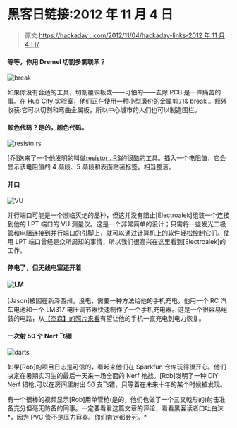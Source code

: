 # 黑客日链接:2012 年 11 月 4 日

> 原文:[https://hackaday . com/2012/11/04/hackaday-links-2012 年 11 月 4 日/](https://hackaday.com/2012/11/04/hackaday-links-november-4-2012/)

#### 等等，你用 Dremel 切割多氯联苯？

![](../Images/59450e97066417a4ef4f735f36f667e4.png "break")

如果你没有合适的工具，切割覆铜板或——可怕的——去除 PCB 是一件痛苦的事。在 Hub City 实验室，他们正在使用一种小型廉价的金属剪刀& break 。额外收获:它可以切割和弯曲金属板，所以中心城市的人们也可以制造围栏。

#### 颜色代码？是的，颜色代码。

![](../Images/0015dd772314239f3c90997fc6f0258c.png "resisto.rs")

[乔]送来了一个他发明的叫做[resistor . RS](http://resisto.rs/#3.3m)的很酷的工具。插入一个电阻值，它会显示该电阻值的 4 频段、5 频段和表面贴装标签。相当整洁。

#### 并口

![](../Images/10bda322a2414b556be1dfafc27da025.png "VU")

并行端口可能是一个濒临灭绝的品种，但这并没有阻止[Electroalek]组装一个连接到他的 LPT 端口的 VU 测量仪。这是一个非常简单的设计；只需将一些发光二极管和电阻连接到并行端口的引脚上，就可以通过计算机上的软件轻松控制它们。使用 LPT 端口曾经是众所周知的事情，所以我们很高兴在这里看到[Electroalek]的工作。

#### 停电了，但无线电室还开着

#### ![](../Images/c28b610d2a8ee36bb0717c1b5fafada5.png "LM")

[Jason]被困在新泽西州，没电，需要一种方法给他的手机充电。他用一个 RC 汽车电池和一个 LM317 电压调节器快速制作了一个手机充电器。这是一个很容易组装的电路，从[【杰森】的照片来看](http://hackaday.com/wp-content/uploads/2012/11/charger.jpeg)有望让他的手机一直充电到电力恢复。

#### 一次射 50 个 Nerf 飞镖

![](../Images/81413bcdf5e92c657223df23a06063b7.png "darts")

如果[Rob]的项目日志是可信的，看起来他们在 Sparkfun 仓库玩得很开心。他们决定在暑期实习生的最后一天来一场全面的 Nerf 枪战。[Rob]发明了一种 DIY Nerf 猎枪,可以在房间里射出 50 支飞镖，只等着在未来十年的某个时候被发现。

有一个很棒的视频显示[Rob]用单管枪(是的，他们也做了一个三叉戟形的)射击准备充分但毫无防备的同事。一定要看看这篇文章的评论，看看黑客读者口吐白沫*，因为 PVC 管不是压力容器。你们肯定都会死。*